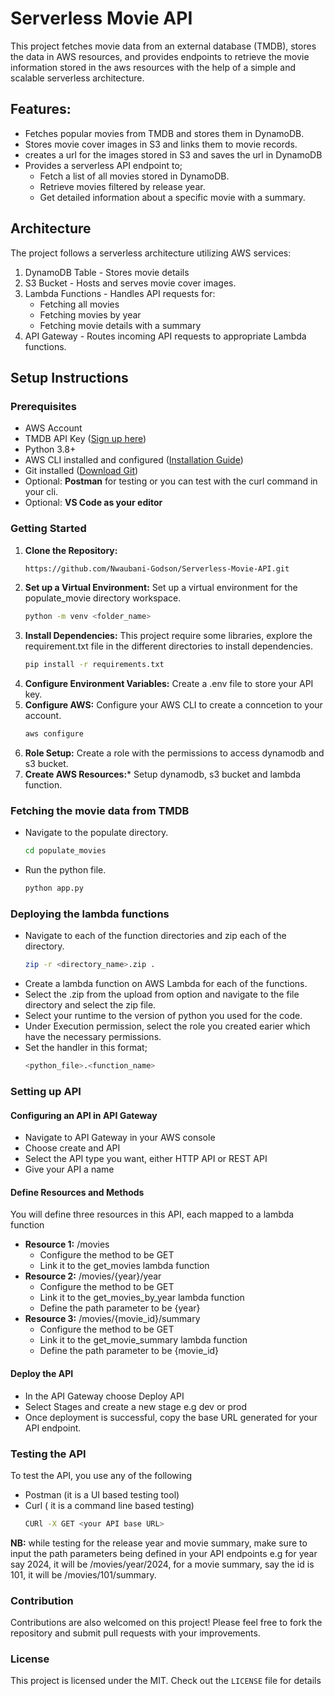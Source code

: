 # **Serverless Movie API**

 This project fetches movie data from an external database (TMDB), stores the data in AWS resources, and provides endpoints to retrieve the movie information stored in the aws resources with the help of a simple and scalable serverless architecture.

## Features:
* Fetches popular movies from TMDB and stores them in DynamoDB.
* Stores movie cover images in S3 and links them to movie records.
* creates a url for the images stored in S3 and saves the url in DynamoDB
* Provides a serverless API endpoint to;
  * Fetch a list of all movies stored in DynamoDB.
  * Retrieve movies filtered by release year.
  * Get detailed information about a specific movie with a summary.

## Architecture
The project follows a serverless architecture utilizing AWS services:
  1. DynamoDB Table
    - Stores movie details
  2. S3 Bucket
    - Hosts and serves movie cover images.
  3. Lambda Functions
    - Handles API requests for:
      - Fetching all movies 
      - Fetching movies by year 
      - Fetching movie details with a summary
  4. API Gateway
    - Routes incoming API requests to appropriate Lambda functions.

## Setup Instructions

### Prerequisites
 - AWS Account
 - TMDB API Key ([Sign up here](https://www.themoviedb.org/documentation/api))
 - Python 3.8+
 - AWS CLI installed and configured ([Installation Guide](https://docs.aws.amazon.com/cli/latest/userguide/install-cliv2.html))
 - Git installed ([Download Git](https://git-scm.com/downloads))
 - Optional: **Postman** for testing or you can test with the curl command in your cli.
 - Optional: **VS Code as your editor**

### Getting Started
1. **Clone the Repository:**
     ```bash
     https://github.com/Nwaubani-Godson/Serverless-Movie-API.git
2. **Set up a Virtual Environment:** Set up a virtual environment for the populate_movie directory workspace.
     ```bash
     python -m venv <folder_name>
3. **Install Dependencies:** This project require some libraries, explore the requirement.txt file in the different directories to install dependencies.
     ```bash
     pip install -r requirements.txt
4. **Configure Environment Variables:** Create a .env file to store your API key.
5. **Configure AWS:** Configure your AWS CLI to create a conncetion to your account.
     ```bash
     aws configure
6. **Role Setup:** Create a role with the permissions to access dynamodb and s3 bucket.
7. **Create AWS Resources:*** Setup dynamodb, s3 bucket and lambda function.

### Fetching the movie data from TMDB
* Navigate to the populate directory.
     ```bash
     cd populate_movies
* Run the python file.
     ```bash
     python app.py

### Deploying the lambda functions
* Navigate to each of the function directories and zip each of the directory.
     ```bash
     zip -r <directory_name>.zip .
* Create a lambda function on AWS Lambda for each of the functions.
* Select the .zip from the upload from option and navigate to the file directory and select the zip file.
* Select your runtime to the version of python you used for the code.
* Under Execution permission, select the role you created earier which have the necessary permissions.
* Set the handler in this format;
     ```bash
     <python_file>.<function_name>

### Setting up API
#### Configuring an API in API Gateway
* Navigate to API Gateway in your AWS console
* Choose create and API
* Select the API type you want, either HTTP API or REST API
* Give your API a name
#### Define Resources and Methods
You will define three resources in this API, each mapped to a lambda function
* **Resource 1:** /movies
   * Configure the method to be GET
   * Link it to the get_movies lambda function
* **Resource 2:** /movies/{year}/year
   * Configure the method to be GET
   * Link it to the get_movies_by_year lambda function
   * Define the path parameter to be {year}
* **Resource 3:** /movies/{movie_id}/summary
   * Configure the method to be GET
   * Link it to the get_movie_summary lambda function
   * Define the path parameter to be {movie_id}
#### Deploy the API
* In the API Gateway choose Deploy API
* Select Stages and create a new stage e.g dev or prod
* Once deployment is successful, copy the base URL generated for your API endpoint.
### Testing the API 
To test the API, you use any of the following
* Postman (it is a UI based testing tool)
* Curl ( it is a command line based testing)
  ```bash
  CURl -X GET <your API base URL>
**NB:** while testing for the release year and movie summary, make sure to input the path parameters being defined in your API endpoints e.g for year say 2024, it will be /movies/year/2024, for a movie summary, say the id is 101, it will be /movies/101/summary.

### Contribution
Contributions are also welcomed on this project! Please feel free to fork the repository and submit pull requests with your improvements.

### License
This project is licensed under the MIT. Check out the ```LICENSE``` file for details

